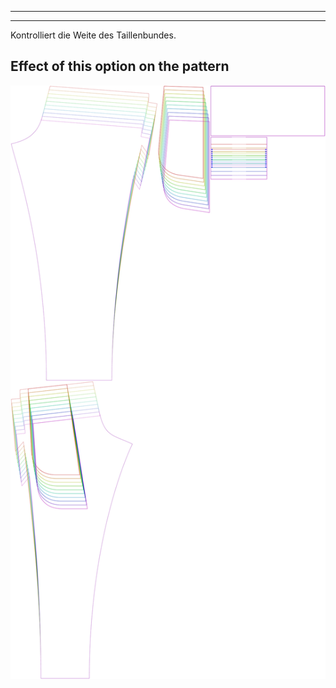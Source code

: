 - - -
- - -
Kontrolliert die Weite des Taillenbundes.


## Effect of this option on the pattern
![This image shows the effect of this option by superimposing several variants that have a different value for this option](paco_waistbandwidth_sample.svg "Effect of this option on the pattern")